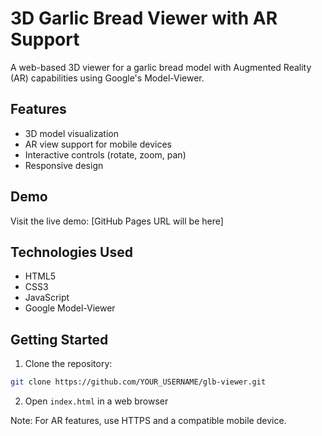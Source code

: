 # 3D Garlic Bread Viewer with AR Support

A web-based 3D viewer for a garlic bread model with Augmented Reality (AR) capabilities using Google's Model-Viewer.

## Features

- 3D model visualization
- AR view support for mobile devices
- Interactive controls (rotate, zoom, pan)
- Responsive design

## Demo

Visit the live demo: [GitHub Pages URL will be here]

## Technologies Used

- HTML5
- CSS3
- JavaScript
- Google Model-Viewer

## Getting Started

1. Clone the repository:
```bash
git clone https://github.com/YOUR_USERNAME/glb-viewer.git
```

2. Open `index.html` in a web browser

Note: For AR features, use HTTPS and a compatible mobile device.
